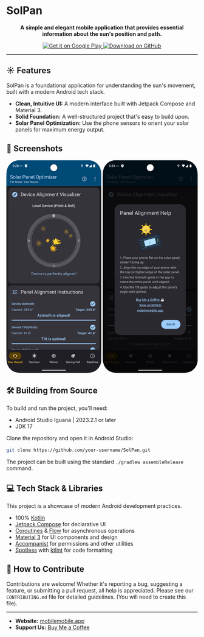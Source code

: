 # SolPan

<p align="center">
  <strong>A simple and elegant mobile application that provides essential information about the sun's position and path.</strong>
</p>

<p align="center">
  <a href="https://play.google.com/store/apps/details?id=your.package.id">
    <img alt="Get it on Google Play" src="https://play.google.com/intl/en_us/badges/static/images/badges/en_badge_web_generic.png" height="80"/>
  </a>
  <a href="https://github.com/your-username/SolPan/releases">
    <img alt="Download on GitHub" src="https://img.shields.io/github/v/release/your-username/SolPan?label=GitHub&logo=github&color=blue" height="55"/>
  </a>
</p>

---

## ☀️ Features

SolPan is a foundational application for understanding the sun's movement, built with a modern Android tech stack.

- **Clean, Intuitive UI:** A modern interface built with Jetpack Compose and Material 3.
- **Solid Foundation:** A well-structured project that's easy to build upon.
- **Solar Panel Optimization:** Use the phone sensors to orient your solar panels for maximum energy output.

## 📸 Screenshots

<p align="center">
  <img src="art/screenshot1.png" width="250"/>
  <img src="art/screenshot2.png" width="250"/>
</p>

## 🛠️ Building from Source

To build and run the project, you'll need:
- Android Studio Iguana | 2023.2.1 or later
- JDK 17

Clone the repository and open it in Android Studio:
```bash
git clone https://github.com/your-username/SolPan.git
```
The project can be built using the standard `./gradlew assembleRelease` command.

## 💻 Tech Stack & Libraries

This project is a showcase of modern Android development practices.
- 100% [Kotlin](https://kotlinlang.org/)
- [Jetpack Compose](https://developer.android.com/jetpack/compose) for declarative UI
- [Coroutines](https://kotlinlang.org/docs/coroutines-overview.html) & [Flow](https://developer.android.com/kotlin/flow) for asynchronous operations
- [Material 3](https://m3.material.io/) for UI components and design
- [Accompanist](https://google.github.io/accompanist/) for permissions and other utilities
- [Spotless](https://github.com/diffplug/spotless) with [ktlint](https://ktlint.github.io/) for code formatting

## 🙏 How to Contribute

Contributions are welcome! Whether it's reporting a bug, suggesting a feature, or submitting a pull request, all help is appreciated. Please see our `CONTRIBUTING.md` file for detailed guidelines. (You will need to create this file).

---

- **Website:** [mobilemobile.app](https://mobilemobile.app)
- **Support Us:** [Buy Me a Coffee](https://www.buymeacoffee.com/mobilemobile)

